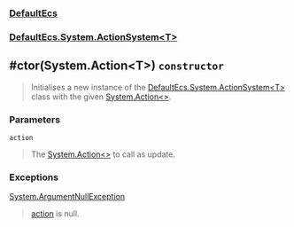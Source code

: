 ### [DefaultEcs](./DefaultEcs.md 'DefaultEcs')
### [DefaultEcs.System.ActionSystem&lt;T&gt;](./DefaultEcs-System-ActionSystem-T-.md 'DefaultEcs.System.ActionSystem&lt;T&gt;')
## #ctor(System.Action&lt;T&gt;) `constructor`
>Initialises a new instance of the [DefaultEcs.System.ActionSystem&lt;T&gt;](./DefaultEcs-System-ActionSystem-T-.md 'DefaultEcs.System.ActionSystem&lt;T&gt;') class with the given [System.Action&lt;&gt;](https://docs.microsoft.com/en-us/dotnet/api/System.Action-1 'System.Action&lt;&gt;').
### Parameters

<a name='DefaultEcs-System-ActionSystem-T---ctor(System-Action-T-)-action'></a>
`action`
>The [System.Action&lt;&gt;](https://docs.microsoft.com/en-us/dotnet/api/System.Action-1 'System.Action&lt;&gt;') to call as update.
### Exceptions

[System.ArgumentNullException](https://docs.microsoft.com/en-us/dotnet/api/System.ArgumentNullException 'System.ArgumentNullException')
>[action](#DefaultEcs-System-ActionSystem-T---ctor(System-Action-T-)-action 'DefaultEcs.System.ActionSystem&lt;T&gt;.#ctor(System.Action&lt;T&gt;).action') is null.
